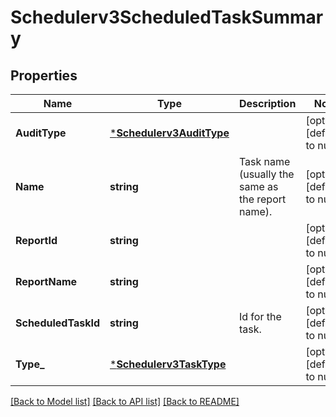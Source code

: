 # Schedulerv3ScheduledTaskSummary

## Properties
Name | Type | Description | Notes
------------ | ------------- | ------------- | -------------
**AuditType** | [***Schedulerv3AuditType**](schedulerv3AuditType.md) |  | [optional] [default to null]
**Name** | **string** | Task name (usually the same as the report name). | [optional] [default to null]
**ReportId** | **string** |  | [optional] [default to null]
**ReportName** | **string** |  | [optional] [default to null]
**ScheduledTaskId** | **string** | Id for the task. | [optional] [default to null]
**Type_** | [***Schedulerv3TaskType**](schedulerv3TaskType.md) |  | [optional] [default to null]

[[Back to Model list]](../README.md#documentation-for-models) [[Back to API list]](../README.md#documentation-for-api-endpoints) [[Back to README]](../README.md)

